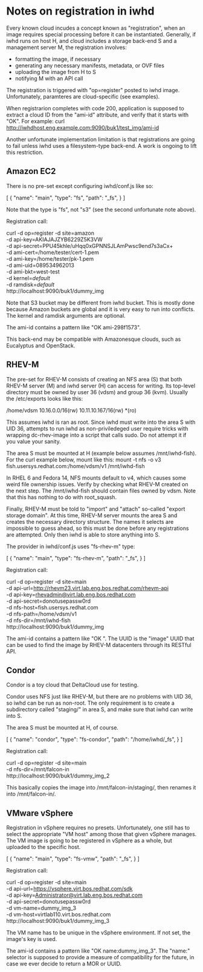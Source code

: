 Notes on registration in iwhd
=============================

Every known cloud incudes a concept known as "registration", when an image
requires special processing before it can be instantiated. Generally, if
iwhd runs on host H, and cloud includes a storage back-end S and a management
server M, the registration involves:
 - formatting the image, if necessary
 - generating any necessary manifests, metadata, or OVF files
 - uploading the image from H to S
 - notifying M with an API call

The registration is triggered with "op=register" posted to iwhd image.
Unfortunately, paramteres are cloud-specific (see examples).

When registrarion completes with code 200, application is supposed to
extract a cloud ID from the "ami-id" attribute, and verify that it starts
with "OK". For example:
 curl http://iwhdhost.eng.example.com:9090/buk1/test_img/ami-id

Another unfortunate implementation limitation is that registrations are
going to fail unless iwhd uses a filesystem-type back-end. A work is ongoing
to lift this restriction.

Amazon EC2
----------

There is no pre-set except configuring iwhd/conf.js like so:

[
   {
      "name": "main",
      "type": "fs",
      "path": "_fs",
   }
]

Note that the type is "fs", not "s3" (see the second unfortunate note above).

Registration call:

 curl -d op=register -d site=amazon \
  -d api-key=AKIAJAJZYB6229Z5K3VW \
  -d api-secret=PPU45khle/uHqq0xGPNNSJLAmPwsc9end7s3aCx+ \
  -d ami-cert=/home/tester/cert-1.pem \
  -d ami-key=/home/tester/pk-1.pem \
  -d ami-uid=089534962013 \
  -d ami-bkt=west-test \
  -d kernel=_default_ \
  -d ramdisk=_default_ \
  http://localhost:9090/buk1/dummy_img

Note that S3 bucket may be different from iwhd bucket. This is mostly done
because Amazon buckets are global and it is very easy to run into conflicts.
The kernel and ramdisk arguments are optional.

The ami-id contains a pattern like "OK ami-298f1573".

This back-end may be compatible with Amazonesque clouds, such as Eucalyptus
and OpenStack.

RHEV-M
------

The pre-set for RHEV-M consists of creating an NFS area (S) that both RHEV-M
server (M) and iwhd server (H) can access for writing. Its top-level directory
must be owned by user 36 (vdsm) and group 36 (kvm). Usually the /etc/exports
looks like this:

 /home/vdsm  10.16.0.0/16(rw) 10.11.10.167/16(rw) *(ro)

This assumes iwhd is ran as root. Since iwhd must write into the area S
with UID 36, attempts to run iwhd as non-priviledeged user require
tricks with wrapping dc-rhev-image into a script that calls sudo.
Do not attempt it if you value your sanity.

The area S must be mounted at H (example below assumes /mnt/iwhd-fish).
For the curl example below, mount like this:
 mount -t nfs -o v3 fish.usersys.redhat.com:/home/vdsm/v1 /mnt/iwhd-fish

In RHEL 6 and Fedora 14, NFS mounts default to v4, which causes some
weird file ownership issues. Verify by checking what RHEV-M created
on the next step. The /mnt/iwhd-fish should contain files owned by vdsm.
Note that this has nothing to do with root_squash.

Finally, RHEV-M must be told to "import" and "attach" so-called
"export storage domain". At this time, RHEV-M server mounts the area S
and creates the necessary directory structure. The names it selects are
impossible to guess ahead, so this must be done before any registrations
are attempted. Only then iwhd is able to store anything into S.

The provider in iwhd/conf.js uses "fs-rhev-m" type:

[
   {
      "name": "main",
      "type": "fs-rhev-m",
      "path": "_fs",
   }
]

Registration call:

 curl -d op=register -d site=main \
  -d api-url=http://rhevm23.virt.lab.eng.bos.redhat.com/rhevm-api \
  -d api-key=rhevadmin@virt.lab.eng.bos.redhat.com \
  -d api-secret=donotusepassw0rd \
  -d nfs-host=fish.usersys.redhat.com \
  -d nfs-path=/home/vdsm/v1 \
  -d nfs-dir=/mnt/iwhd-fish \
  http://localhost:9090/buk1/dummy_img

The ami-id contains a pattern like "OK <uuid>". The UUID is the "image"
UUID that can be used to find the image by RHEV-M datacenters through
its RESTful API.

Condor
------

Condor is a toy cloud that DeltaCloud use for testing.

Condor uses NFS just like RHEV-M, but there are no problems with UID 36,
so iwhd can be run as non-root. The only requirement is to create a
subdirectory called "staging/" in area S, and make sure that iwhd can
write into S.

The area S must be mounted at H, of course.

[
   {
      "name": "condor",
      "type": "fs-condor",
      "path": "/home/iwhd/_fs",
   }
]

Registration call:

 curl -d op=register -d site=main \
  -d nfs-dir=/mnt/falcon-in \
  http://localhost:9090/buk1/dummy_img_2

This basically copies the image into /mnt/falcon-in/staging/, then
renames it into /mnt/falcon-in/.

VMware vSphere
--------------

Registration in vSphere requires no presets. Unfortunately, one still has
to select the appropriate "VM host" among those that given vSphere manages.
The VM image is going to be registered in vSphere as a whole, but uploaded
to the specific host.

[
   {
      "name": "main",
      "type": "fs-vmw",
      "path": "_fs",
   }
]

Registration call:

 curl -d op=register -d site=main \
  -d api-url=https://vsphere.virt.bos.redhat.com/sdk \
  -d api-key=Administrator@virt.lab.eng.bos.redhat.com \
  -d api-secret=donotusepassw0rd \
  -d vm-name=dummy_img_3 \
  -d vm-host=virtlab110.virt.bos.redhat.com \
  http://localhost:9090/buk1/dummy_img_3

The VM name has to be unique in the vSphere environment. If not set, the
image's key is used.

The ami-id contains a pattern like "OK name:dummy_img_3". The "name:"
selector is supposed to provide a measure of compatibility for the future,
in case we ever decide to return a MOR or UUID.
